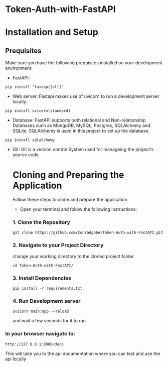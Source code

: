 # Token-Auth-with-FastAPI


# Installation and Setup

## Prequisites
Make sure you have the following prequisites installed on your development environment:

- FastAPI:
```
pip install "fastapi[all]"
```
- Web server:  Fastapi makes use of uvicorn to run a development server locally.
```
pip install uvicorn[standard]
```
- Database: FastAPI supports both relational and Non-relationship Databases such as MongoDB, MySQL, Postgres, SQLAlchemy and SQLite. SQLAlchemy is used in this project to set up the database.
```
pip install sqlalchemy
```
- Git: Git is a version control System used for manageing the project's source code.

  # Cloning and Preparing the Application
  Follow these steps to clone and prepare the application
  - Open your terminal and follow the following instructions:
  ### 1. Clone the Repository
  ```
  git clone https://github.com/Conradgabe/Token-Auth-with-FastAPI.git
  ```
  ### 2. Navigate to your Project Directory
  change your working directory to the cloned project folder
  ```
  cd Token-Auth-with-FastAPI/
  ```
  ### 3. Install Dependencies
  ```
  pip install -r requirements.txt
  ```
  ### 4. Run Development server
  ```
  uvicorn main:app --reload
  ```
  and wait a few seconds for it to run
  
### In your browser navigate to: 
```
http://127.0.0.1:8000/docs
```
This will take you to the api documentation where you can test and use the api locally
